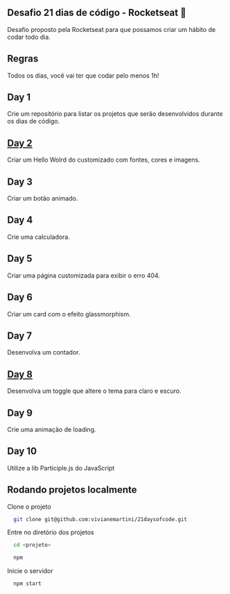 ## Desafio 21 dias de código - Rocketseat :rocket:
Desafio proposto pela Rocketseat para que possamos criar um hábito de codar todo dia.

## Regras
Todos os dias, você vai ter que codar pelo menos 1h!

## Day 1  
Crie um repositório para listar os projetos que serão desenvolvidos durante os dias de código.

## [Day 2](https://github.com/vivianemartini/21daysofcode/tree/main/day2)
Criar um Hello Wolrd do customizado com fontes, cores e imagens. 

## Day 3
Criar um botão animado.

## Day 4
Crie uma calculadora.

## Day 5
Criar uma página customizada para exibir o erro 404.

## Day 6
Criar um card com o efeito glassmorphism.

## Day 7
Desenvolva um contador.

## [Day 8](https://github.com/vivianemartini/21daysofcode/issues/8#issue-1359300324)
Desenvolva um toggle que altere o tema para claro e escuro.

## Day 9
Crie uma animação de loading.

## Day 10
Utilize a lib Participle.js do JavaScript

## Rodando projetos localmente

Clone o projeto

```bash
  git clone git@github.com:vivianemartini/21daysofcode.git
```

Entre no diretório dos projetos

```bash
  cd <projeto>
```

```bash
  npm
```

Inicie o servidor

```bash
  npm start
```
